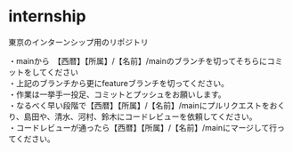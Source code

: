 # internship
東京のインターンシップ用のリポジトリ

・mainから　【西暦】【所属】/【名前】/mainのブランチを切ってそちらにコミットをしてください  
・上記のブランチから更にfeatureブランチを切ってください。  
・作業は一挙手一投足、コミットとプッシュをお願いします。  
・なるべく早い段階で【西暦】【所属】/【名前】/mainにプルリクエストをおくり、島田や、清水、河村、鈴木にコードレビューを依頼してください。  
・コードレビューが通ったら【西暦】【所属】/【名前】/mainにマージして行ってください。  


